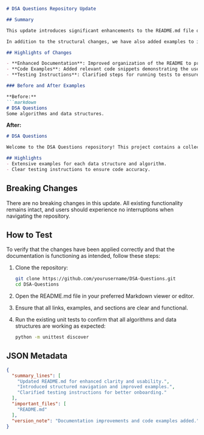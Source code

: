 ```markdown
# DSA Questions Repository Update

## Summary

This update introduces significant enhancements to the README.md file of the DSA Questions repository, aimed at improving clarity and usability for contributors and users alike. The modifications include a more structured overview of the project, streamlined navigation, and clearer instructions for testing the code. By enhancing the documentation, we aim to foster a more collaborative environment and facilitate easier onboarding for new contributors.

In addition to the structural changes, we have also added examples to illustrate key concepts more effectively. This will help users quickly understand the usage of various data structures and algorithms covered in the repository. The improved formatting and additional details will make it easier for developers to find the information they need and contribute effectively to the project.

## Highlights of Changes

- **Enhanced Documentation**: Improved organization of the README to provide a clearer project overview and instructions.
- **Code Examples**: Added relevant code snippets demonstrating the use of various data structures and algorithms.
- **Testing Instructions**: Clarified steps for running tests to ensure code integrity and functionality.

### Before and After Examples

**Before:**
```markdown
# DSA Questions
Some algorithms and data structures.
```

**After:**
```markdown
# DSA Questions

Welcome to the DSA Questions repository! This project contains a collection of data structures and algorithms designed to help you improve your coding skills and prepare for technical interviews.

## Highlights
- Extensive examples for each data structure and algorithm.
- Clear testing instructions to ensure code accuracy.
```

## Breaking Changes

There are no breaking changes in this update. All existing functionality remains intact, and users should experience no interruptions when navigating the repository.

## How to Test

To verify that the changes have been applied correctly and that the documentation is functioning as intended, follow these steps:

1. Clone the repository:
   ```bash
   git clone https://github.com/yourusername/DSA-Questions.git
   cd DSA-Questions
   ```

2. Open the README.md file in your preferred Markdown viewer or editor.

3. Ensure that all links, examples, and sections are clear and functional.

4. Run the existing unit tests to confirm that all algorithms and data structures are working as expected:
   ```bash
   python -m unittest discover
   ```

## JSON Metadata
```json
{
  "summary_lines": [
    "Updated README.md for enhanced clarity and usability.",
    "Introduced structured navigation and improved examples.",
    "Clarified testing instructions for better onboarding."
  ],
  "important_files": [
    "README.md"
  ],
  "version_note": "Documentation improvements and code examples added."
}
```
```